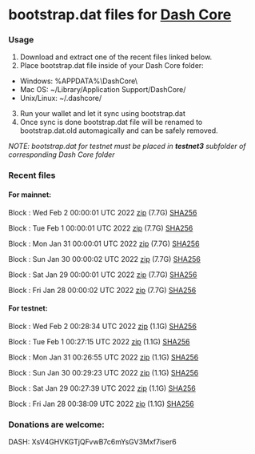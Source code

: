 # bootstrap.dat files for [Dash Core](https://github.com/dashpay/dash)

### Usage

1. Download and extract one of the recent files linked below.
2. Place bootstrap.dat file inside of your Dash Core folder:
 - Windows: %APPDATA%\DashCore\
 - Mac OS: ~/Library/Application Support/DashCore/
 - Unix/Linux: ~/.dashcore/
3. Run your wallet and let it sync using bootstrap.dat
4. Once sync is done bootstrap.dat file will be renamed to bootstrap.dat.old automagically and can be safely removed.

_NOTE: bootstrap.dat for testnet must be placed in **testnet3** subfolder of corresponding Dash Core folder_

### Recent files

#### For mainnet:

Block [](https://insight.dash.org/insight/block/): Wed Feb  2 00:00:01 UTC 2022 [zip](https://dash-bootstrap.ams3.digitaloceanspaces.com/mainnet/2022-02-02/bootstrap.dat.zip) (7.7G) [SHA256](https://dash-bootstrap.ams3.digitaloceanspaces.com/mainnet/2022-02-02/sha256.txt)

Block [](https://insight.dash.org/insight/block/): Tue Feb  1 00:00:01 UTC 2022 [zip](https://dash-bootstrap.ams3.digitaloceanspaces.com/mainnet/2022-02-01/bootstrap.dat.zip) (7.7G) [SHA256](https://dash-bootstrap.ams3.digitaloceanspaces.com/mainnet/2022-02-01/sha256.txt)

Block [](https://insight.dash.org/insight/block/): Mon Jan 31 00:00:01 UTC 2022 [zip](https://dash-bootstrap.ams3.digitaloceanspaces.com/mainnet/2022-01-31/bootstrap.dat.zip) (7.7G) [SHA256](https://dash-bootstrap.ams3.digitaloceanspaces.com/mainnet/2022-01-31/sha256.txt)

Block [](https://insight.dash.org/insight/block/): Sun Jan 30 00:00:02 UTC 2022 [zip](https://dash-bootstrap.ams3.digitaloceanspaces.com/mainnet/2022-01-30/bootstrap.dat.zip) (7.7G) [SHA256](https://dash-bootstrap.ams3.digitaloceanspaces.com/mainnet/2022-01-30/sha256.txt)

Block [](https://insight.dash.org/insight/block/): Sat Jan 29 00:00:01 UTC 2022 [zip](https://dash-bootstrap.ams3.digitaloceanspaces.com/mainnet/2022-01-29/bootstrap.dat.zip) (7.7G) [SHA256](https://dash-bootstrap.ams3.digitaloceanspaces.com/mainnet/2022-01-29/sha256.txt)

Block [](https://insight.dash.org/insight/block/): Fri Jan 28 00:00:02 UTC 2022 [zip](https://dash-bootstrap.ams3.digitaloceanspaces.com/mainnet/2022-01-28/bootstrap.dat.zip) (7.7G) [SHA256](https://dash-bootstrap.ams3.digitaloceanspaces.com/mainnet/2022-01-28/sha256.txt)


#### For testnet:

Block [](https://testnet-insight.dashevo.org/insight/block/): Wed Feb  2 00:28:34 UTC 2022 [zip](https://dash-bootstrap.ams3.digitaloceanspaces.com/testnet/2022-02-02/bootstrap.dat.zip) (1.1G) [SHA256](https://dash-bootstrap.ams3.digitaloceanspaces.com/testnet/2022-02-02/sha256.txt)

Block [](https://testnet-insight.dashevo.org/insight/block/): Tue Feb  1 00:27:15 UTC 2022 [zip](https://dash-bootstrap.ams3.digitaloceanspaces.com/testnet/2022-02-01/bootstrap.dat.zip) (1.1G) [SHA256](https://dash-bootstrap.ams3.digitaloceanspaces.com/testnet/2022-02-01/sha256.txt)

Block [](https://testnet-insight.dashevo.org/insight/block/): Mon Jan 31 00:26:55 UTC 2022 [zip](https://dash-bootstrap.ams3.digitaloceanspaces.com/testnet/2022-01-31/bootstrap.dat.zip) (1.1G) [SHA256](https://dash-bootstrap.ams3.digitaloceanspaces.com/testnet/2022-01-31/sha256.txt)

Block [](https://testnet-insight.dashevo.org/insight/block/): Sun Jan 30 00:29:23 UTC 2022 [zip](https://dash-bootstrap.ams3.digitaloceanspaces.com/testnet/2022-01-30/bootstrap.dat.zip) (1.1G) [SHA256](https://dash-bootstrap.ams3.digitaloceanspaces.com/testnet/2022-01-30/sha256.txt)

Block [](https://testnet-insight.dashevo.org/insight/block/): Sat Jan 29 00:27:39 UTC 2022 [zip](https://dash-bootstrap.ams3.digitaloceanspaces.com/testnet/2022-01-29/bootstrap.dat.zip) (1.1G) [SHA256](https://dash-bootstrap.ams3.digitaloceanspaces.com/testnet/2022-01-29/sha256.txt)

Block [](https://testnet-insight.dashevo.org/insight/block/): Fri Jan 28 00:38:09 UTC 2022 [zip](https://dash-bootstrap.ams3.digitaloceanspaces.com/testnet/2022-01-28/bootstrap.dat.zip) (1.1G) [SHA256](https://dash-bootstrap.ams3.digitaloceanspaces.com/testnet/2022-01-28/sha256.txt)


### Donations are welcome:

DASH: XsV4GHVKGTjQFvwB7c6mYsGV3Mxf7iser6
